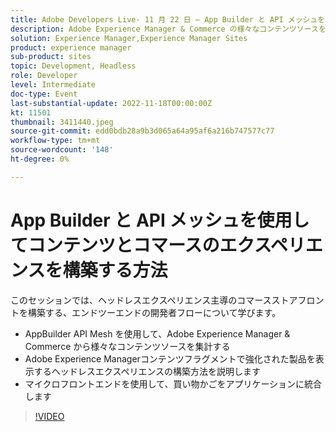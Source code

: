 ```yaml
---
title: Adobe Developers Live- 11 月 22 日 — App Builder と API メッシュを使用してコンテンツとコマースのエクスペリエンスを構築する方法
description: Adobe Experience Manager & Commerce の様々なコンテンツソースを集約する AppBuilder API Mesh から始まるAdobe Experience Managerコンテンツフラグメントで強化された製品を表示するヘッドレスエクスペリエンスの構築方法 Micro Frontends を使用して、買い物かごをアプリケーションに統合します
solution: Experience Manager,Experience Manager Sites
product: experience manager
sub-product: sites
topic: Development, Headless
role: Developer
level: Intermediate
doc-type: Event
last-substantial-update: 2022-11-18T00:00:00Z
kt: 11501
thumbnail: 3411440.jpeg
source-git-commit: edd0bdb28a9b3d065a64a95af6a216b747577c77
workflow-type: tm+mt
source-wordcount: '148'
ht-degree: 0%

---
```


# App Builder と API メッシュを使用してコンテンツとコマースのエクスペリエンスを構築する方法

このセッションでは、ヘッドレスエクスペリエンス主導のコマースストアフロントを構築する、エンドツーエンドの開発者フローについて学びます。

* AppBuilder API Mesh を使用して、Adobe Experience Manager &amp; Commerce から様々なコンテンツソースを集計する
* Adobe Experience Managerコンテンツフラグメントで強化された製品を表示するヘッドレスエクスペリエンスの構築方法を説明します
* マイクロフロントエンドを使用して、買い物かごをアプリケーションに統合します

>[!VIDEO](https://video.tv.adobe.com/v/3411440/?quality=12&learn=on)
